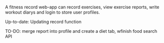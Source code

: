 A fitness record web-app can record exercises, view exercise reports, write workout diarys and login to store user profiles.

Up-to-date: Updating record function

TO-DO: merge report into profile and create a diet tab, wfinish food search API
